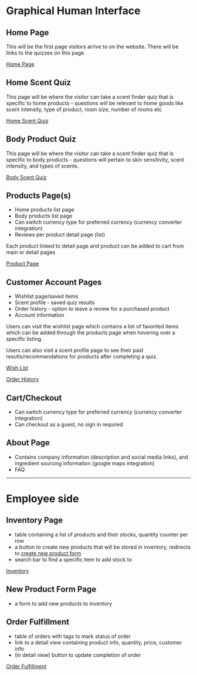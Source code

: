 # Graphical Human Interface

## Home Page
This will be the first page visitors arrive to on the website.
There will be links to the quizzes on this page.

[Home Page](wireframes/home-page.png)


## Home Scent Quiz 
This page will be where the visitor can take a scent finder quiz that is specific to home products - questions will be relevant to home goods like scent intensity, type of product, room size, number of rooms etc

[Home Scent Quiz](wireframes/home-scent-quiz.PNG)

## Body Product Quiz
This page will be where the visitor can take a scent finder quiz that is specific to body products - questions will pertain to skin sensitivity, scent intensity, and types of scents.

[Body Scent Quiz](wireframes/body-scent-quiz.PNG)

## Products Page(s)
* Home products list page
* Body products list page
* Can switch currency type for preferred currency (currency converter integration)
* Reviews per product detail page (list)

Each product linked to detail page and product can be added to cart from main or detail pages

[Product Page](wireframes/products-page.PNG)

## Customer Account Pages
* Wishlist page/saved items
* Scent profile - saved quiz results
* Order history - option to leave a review for a purchased product
* Account information

Users can visit the wishlist page which contains a list of favorited items which can be added through the products page when hovering over a specific listing.

Users can also visit a scent profile page to see their past results/recommendations for products after completing a quiz.

[Wish List](wireframes/wish-list.PNG)

[Order History](wireframes/order-history.PNG)


## Cart/Checkout
* Can switch currency type for preferred currency (currency converter integration)
* Can checkout as a guest, no sign in required



## About Page
* Contains company information (description and social media links), and ingredient sourcing information (google maps integration)
* FAQ
---
# Employee side


## Inventory Page
* table containing a list of products and their stocks, quantity counter per row
* a button to create new products that will be stored in inventory, redirects to [create new product form](##New-Product-Form-Page)
* search bar to find a specific item to add stock to

[Inventory](wireframes/inventory.PNG)
## New Product Form Page
* a form to add new products to inventory

## Order Fulfillment
* table of orders with tags to mark status of order
* link to a detail view containing product info, quantity, price, customer info
* (in detail view) button to update completion of order

[Order Fulfillment](wireframes/order-fufillment.PNG)

